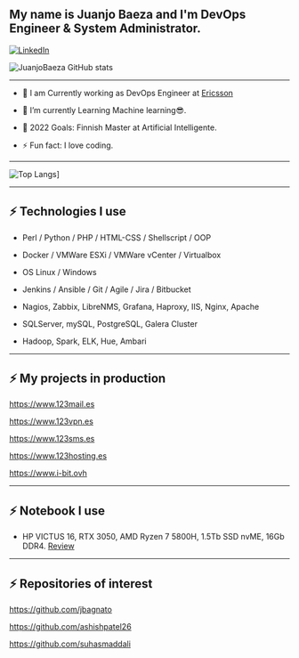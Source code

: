 ## My name is Juanjo Baeza and I'm DevOps Engineer & System Administrator.

[![LinkedIn](https://img.shields.io/badge/linkedin-%230077B5.svg?style=for-the-badge&logo=linkedin&logoColor=white)](https://www.linkedin.com/in/juanjosebaeza/)
   
![JuanjoBaeza GitHub stats](https://github-readme-stats.vercel.app/api?username=JuanjoBaeza&show_icons=true&theme=algolia)

---
* 🔭 I am Currently working as DevOps Engineer at [Ericsson](https://ericsson.com/)

- 🌱 I’m currently Learning Machine learning😎.
   
- 🥅 2022 Goals: Finnish Master at Artificial Intelligente.

- ⚡ Fun fact: I love coding.

---
![Top Langs](https://github-readme-stats.vercel.app/api/top-langs/?username=JuanjoBaeza&langs_count=5&theme=algolia)]

---
## ⚡ Technologies I use 

- Perl / Python / PHP / HTML-CSS / Shellscript / OOP

- Docker / VMWare ESXi / VMWare vCenter / Virtualbox

- OS Linux / Windows

- Jenkins / Ansible / Git / Agile / Jira / Bitbucket

- Nagios, Zabbix, LibreNMS, Grafana, Haproxy, IIS, Nginx, Apache

- SQLServer, mySQL, PostgreSQL, Galera Cluster

- Hadoop, Spark, ELK, Hue, Ambari

---
## ⚡ My projects in production

https://www.123mail.es

https://www.123vpn.es

https://www.123sms.es

https://www.123hosting.es

https://www.i-bit.ovh

---
## ⚡ Notebook I use
- HP VICTUS 16, RTX 3050, AMD Ryzen 7 5800H, 1.5Tb SSD nvME, 16Gb DDR4. [Review](https://www.muycomputer.com/2022/04/29/hp-victus-16-analisis/)

---
## ⚡ Repositories of interest

https://github.com/jbagnato

https://github.com/ashishpatel26

https://github.com/suhasmaddali
